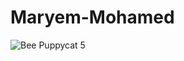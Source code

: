 # Maryem-Mohamed 
![Bee   Puppycat 5](https://github.com/23W-GBAC/Maryem-Mohamed/assets/148862796/267d05a8-7c13-47f0-b8c7-3f4a6dd99d82)
